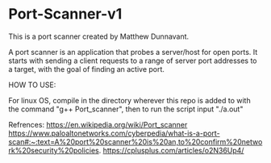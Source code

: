 # Port-Scanner-v1
This is a port scanner created by Matthew Dunnavant. 

A port scanner is an application that probes a server/host for open ports.
It starts with sending a client requests to a range of server port 
addresses to a target, with the goal of finding an active port.

HOW TO USE:

For linux OS, compile in the directory wherever this repo is added to with the command "g++ Port_scanner", then to run the script input "./a.out"


Refrences:
https://en.wikipedia.org/wiki/Port_scanner
https://www.paloaltonetworks.com/cyberpedia/what-is-a-port-scan#:~:text=A%20port%20scanner%20is%20an,to%20confirm%20network%20security%20policies.
https://cplusplus.com/articles/o2N36Up4/
